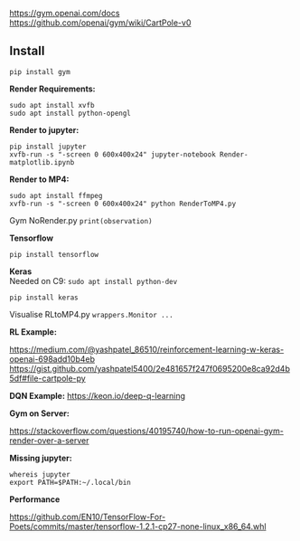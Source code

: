 https://gym.openai.com/docs  
https://github.com/openai/gym/wiki/CartPole-v0

## Install

	pip install gym

**Render Requirements:**

	sudo apt install xvfb
	sudo apt install python-opengl

**Render to jupyter:**  

	pip install jupyter
	xvfb-run -s "-screen 0 600x400x24" jupyter-notebook Render-matplotlib.ipynb  

**Render to MP4:**  

	sudo apt install ffmpeg
	xvfb-run -s "-screen 0 600x400x24" python RenderToMP4.py

Gym NoRender.py `print(observation)` 

**Tensorflow**

	pip install tensorflow 

**Keras**  
Needed on C9: `sudo apt install python-dev`
	
	pip install keras

Visualise RLtoMP4.py `wrappers.Monitor ...`

**RL Example:**

https://medium.com/@yashpatel_86510/reinforcement-learning-w-keras-openai-698add10b4eb
https://gist.github.com/yashpatel5400/2e481657f247f0695200e8ca92d4b5df#file-cartpole-py

**DQN Example:**
https://keon.io/deep-q-learning

**Gym on Server:**  

https://stackoverflow.com/questions/40195740/how-to-run-openai-gym-render-over-a-server

**Missing jupyter:**

	whereis jupyter
	export PATH=$PATH:~/.local/bin
	
**Performance**

https://github.com/EN10/TensorFlow-For-Poets/commits/master/tensorflow-1.2.1-cp27-none-linux_x86_64.whl 